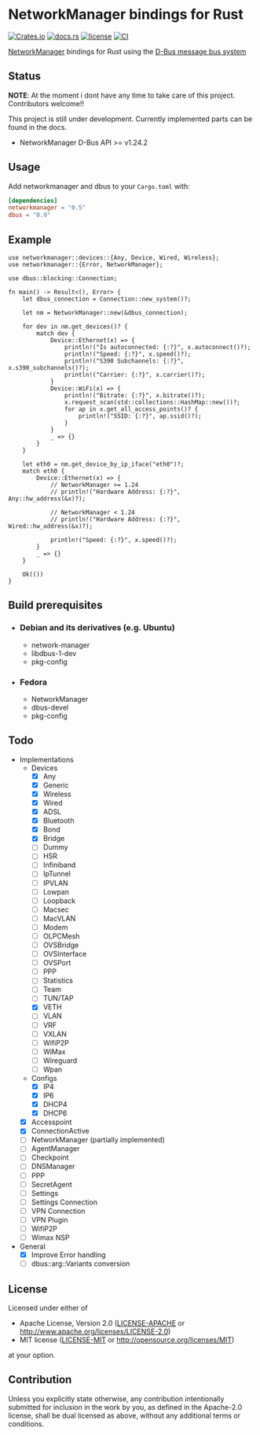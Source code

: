 # NetworkManager bindings for Rust

[![Crates.io](https://img.shields.io/crates/v/networkmanager.svg)](https://crates.io/crates/networkmanager)
[![docs.rs](https://docs.rs/networkmanager/badge.svg)](https://docs.rs/networkmanager)
[![license](https://img.shields.io/crates/l/networkmanager.svg)](https://crates.io/crates/networkmanager)
[![CI](https://github.com/truehumandesign/networkmanager-rs/workflows/Continuous%20Integration/badge.svg)](https://github.com/truehumandesign/networkmanager-rs/actions)

[NetworkManager](https://wiki.gnome.org/Projects/NetworkManager) bindings for Rust using the [D-Bus message bus system](https://www.freedesktop.org/wiki/Software/dbus/)

## Status

**NOTE**: At the moment i dont have any time to take care of this project. Contributors welcome!!

This project is still under development. Currently implemented parts can be found in the docs.

- NetworkManager D-Bus API >= v1.24.2

## Usage

Add networkmanager and dbus to your `Cargo.toml` with:

```toml
[dependencies]
networkmanager = "0.5"
dbus = "0.9"
```

## Example

```rust,no_run
use networkmanager::devices::{Any, Device, Wired, Wireless};
use networkmanager::{Error, NetworkManager};

use dbus::blocking::Connection;

fn main() -> Result<(), Error> {
    let dbus_connection = Connection::new_system()?;

    let nm = NetworkManager::new(&dbus_connection);

    for dev in nm.get_devices()? {
        match dev {
            Device::Ethernet(x) => {
                println!("Is autoconnected: {:?}", x.autoconnect()?);
                println!("Speed: {:?}", x.speed()?);
                println!("S390 Subchannels: {:?}", x.s390_subchannels()?);
                println!("Carrier: {:?}", x.carrier()?);
            }
            Device::WiFi(x) => {
                println!("Bitrate: {:?}", x.bitrate()?);
                x.request_scan(std::collections::HashMap::new())?;
                for ap in x.get_all_access_points()? {
                    println!("SSID: {:?}", ap.ssid()?);
                }
            }
            _ => {}
        }
    }

    let eth0 = nm.get_device_by_ip_iface("eth0")?;
    match eth0 {
        Device::Ethernet(x) => {
            // NetworkManager >= 1.24
            // println!("Hardware Address: {:?}", Any::hw_address(&x)?);

            // NetworkManager < 1.24
            // println!("Hardware Address: {:?}", Wired::hw_address(&x)?);

            println!("Speed: {:?}", x.speed()?);
        }
        _ => {}
    }

    Ok(())
}
```

## Build prerequisites

- ### Debian and its derivatives (e.g. Ubuntu)

  - network-manager
  - libdbus-1-dev
  - pkg-config

- ### Fedora

  - NetworkManager
  - dbus-devel
  - pkg-config

## Todo

- Implementations
  - Devices
    - [x] Any
    - [x] Generic
    - [x] Wireless
    - [x] Wired
    - [x] ADSL
    - [x] Bluetooth
    - [x] Bond
    - [x] Bridge
    - [ ] Dummy
    - [ ] HSR
    - [ ] Infiniband
    - [ ] IpTunnel
    - [ ] IPVLAN
    - [ ] Lowpan
    - [ ] Loopback
    - [ ] Macsec
    - [ ] MacVLAN
    - [ ] Modem
    - [ ] OLPCMesh
    - [ ] OVSBridge
    - [ ] OVSInterface
    - [ ] OVSPort
    - [ ] PPP
    - [ ] Statistics
    - [ ] Team
    - [ ] TUN/TAP
    - [x] VETH
    - [ ] VLAN
    - [ ] VRF
    - [ ] VXLAN
    - [ ] WifiP2P
    - [ ] WiMax
    - [ ] Wireguard
    - [ ] Wpan
  - Configs
    - [x] IP4
    - [x] IP6
    - [x] DHCP4
    - [x] DHCP6
  - [x] Accesspoint
  - [x] ConnectionActive
  - [ ] NetworkManager (partially implemented)
  - [ ] AgentManager
  - [ ] Checkpoint
  - [ ] DNSManager
  - [ ] PPP
  - [ ] SecretAgent
  - [ ] Settings
  - [ ] Settings Connection
  - [ ] VPN Connection
  - [ ] VPN Plugin
  - [ ] WifiP2P
  - [ ] Wimax NSP
- General
  - [x] Improve Error handling
  - [ ] dbus::arg::Variants conversion

## License

Licensed under either of

- Apache License, Version 2.0
  ([LICENSE-APACHE](LICENSE-APACHE) or <http://www.apache.org/licenses/LICENSE-2.0>)
- MIT license
  ([LICENSE-MIT](LICENSE-MIT) or <http://opensource.org/licenses/MIT>)

at your option.

## Contribution

Unless you explicitly state otherwise, any contribution intentionally submitted
for inclusion in the work by you, as defined in the Apache-2.0 license, shall be
dual licensed as above, without any additional terms or conditions.
